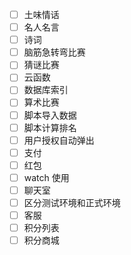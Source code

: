 - [ ] 土味情话
- [ ] 名人名言
- [ ] 诗词
- [ ] 脑筋急转弯比赛
- [ ] 猜谜比赛
- [ ] 云函数
- [ ] 数据库索引
- [ ] 算术比赛
- [ ] 脚本导入数据
- [ ] 脚本计算排名
- [ ] 用户授权自动弹出
- [ ] 支付
- [ ] 红包
- [ ] watch 使用
- [ ] 聊天室
- [ ] 区分测试环境和正式环境
- [ ] 客服
- [ ] 积分列表
- [ ] 积分商城
